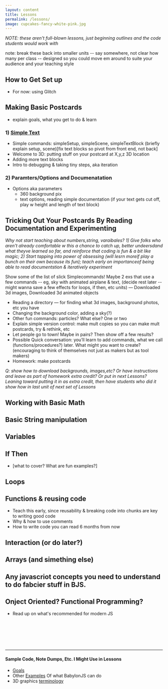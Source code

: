 ```yaml
---
layout: content
title: Lessons
permalink: /lessons/
image: cupcakes-fancy-white-pink.jpg
---
```



*NOTE: these aren't full-blown lessons, just beginning outlines and the code students would work with*

note: break these back into smaller units -- say somewhere, not clear how many per class -- designed so you could move em around to suite your audience and your teaching style 

## How to Get Set up
- For now: using Glitch 

## Making Basic Postcards

- explain goals, what you get to do & learn

###  1) [Simple Text](../pages/lessons/100-text-hello/index.html)
- Simple commands: simpleSetup, simpleScene, simpleTextBlock (briefly explain setup, scene)[fix text blocks so pivot from front end, not back]
- Welcome to 3D: putting stuff on your postcard at X,y,z 3D location
- Adding more text blocks
- Intro to debugging & taking tiny steps, aka iteration 


###  2) Paramters/Options and Documenatation
- Options aka parameters
  - 360 background pix
  - text options, reading simple documentation  (if your text gets cut off, play w height and length of text block)

##  Tricking Out Your Postcards By Reading Documentation and Experimenting

*Why not start teaching about numbers,string, varaibales?  1] Give folks who aren't already comfortable w this a chance to catch up, better undeersdand what theyve learned so far, and reinforce that coding is fun & a bit like magic; 2) Start tapping into power of obsessing (will lesrn moreif play a bunch on their own because its fun); teach early on importanceof being able to read documentstion & iteratively experiment*

Show some of the list of slick Simplecommands!  Maybe 2 exs that use a few commands -- eg, sky with animated airplane & text, (decide rest later -- might wanna save a few effects for loops, if then, etc units)
— Downloaded 3d images, Downloaded 3d animated objects
  - Reading a directory — for finding what 3d images, background photos, etc you have
- Changing the background color, adding a sky(?)
- Other fun commands: particles?  What else?  One or two 
- Explain simple version control: make mult copies so you can make mult postcards, try & rethink, etc
- Let people go to town! Maybe in pairs? Then show off a few results?
- Possible Quick conversation:  you’ll learn to add commands, what we call (functions/procedures?) later. What might you want to create?  (encouraging to think of themselves not just as makers but as tool makers)
- Homework: make postcards

*Q: show how to download backgrounds, images,etc?  Or have instructions and leave as part of homework extra credit?  Or put in next Lessons? Leaning toward putting it in as extra credit, then have students who did it show how  in last unit of next set of Lessons*


## Working with Basic Math

## Basic String manipulation

## Variables

## If Then
- [what to cover?  What are fun examples?]


## Loops

## Functions & reusing code
- Teach this early, since reusability & breaking code into chunks are key to writing good code
- Why & how to use comments 
- How to write code you can read 6 months from now 

## Interaction (or do later?)

## Arrays (and simething else)

## Any javascriot concepts you need to understand to do fabcier stuff in BJS.

## Onject Oriented?  Functional Programming?
- Read up on what's recommended for modern JS

&nbsp;

&nbsp;

&nbsp;

<hr/>

#### Sample Code, Note Dumps, Etc. I Might Use in Lessons

- [Goals](../pages/lessons/goals/index.html)
- Other [Examples](../pages/examples/more-stuff.html) Of what BabylonJS can do
- 3D graphics [terminology](../pages/lessons/tutorial-3Dgraphics-terminology.html)
